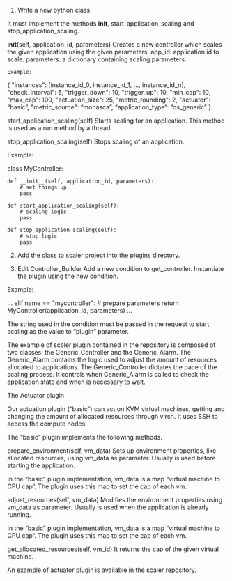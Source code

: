 1. Write a new python class

It must implement the methods __init__, start_application_scaling and stop_application_scaling.

__init__(self, application_id, parameters)
Creates a new controller which scales the given application using the given parameters.
app_id: application id to scale.
parameters: a dictionary containing scaling parameters.

	Example:

{
"instances": [instance_id_0, instance_id_1, …, instance_id_n],
"check_interval": 5,
"trigger_down": 10,
"trigger_up": 10,
"min_cap": 10,
"max_cap": 100,
"actuation_size": 25,
"metric_rounding": 2,
"actuator": “basic”,
"metric_source": “monasca”,
“application_type”: “os_generic”
}

start_application_scaling(self)
Starts scaling for an application.
This method is used as a run method by a thread.

stop_application_scaling(self)
Stops scaling of an application.

Example:

class MyController:

    def __init__(self, application_id, parameters):
        # set things up
        pass

    def start_application_scaling(self):
        # scaling logic
        pass
            
    def stop_application_scaling(self):
        # stop logic
        pass


2. Add the class to scaler project into the plugins directory.

3. Edit Controller_Builder
Add a new condition to get_controller. Instantiate the plugin using the new condition.

Example:

...
elif name == "mycontroller":
            # prepare parameters
            return MyController(application_id, parameters)
...

The string used in the condition must be passed in the request to start scaling as the value to “plugin” parameter.

The example of scaler plugin contained in the repository is composed of two classes: the Generic_Controller and the Generic_Alarm. The Generic_Alarm contains the logic used to adjust the amount of resources allocated to applications. The Generic_Controller dictates the pace of the scaling process. It controls when Generic_Alarm is called to check the application state and when is necessary to wait.

The Actuator plugin

Our actuation plugin (“basic”) can act on KVM virtual machines, getting and changing the amount of allocated resources through virsh. It uses SSH to access the compute nodes.


The “basic” plugin implements the following methods.

prepare_environment(self, vm_data)
Sets up environment properties, like allocated resources, using vm_data as parameter. Usually is used before starting the application.

In the “basic” plugin implementation, vm_data is a map “virtual machine to CPU cap“. The plugin uses this map to set the cap of each vm.


adjust_resources(self, vm_data)
Modifies the environment properties using vm_data as parameter. Usually is used when the application is already running.

In the “basic” plugin implementation, vm_data is a map “virtual machine to CPU cap“. The plugin uses this map to set the cap of each vm.

get_allocated_resources(self, vm_id)
It returns the cap of the given virtual machine.

An example of actuator plugin is available in the scaler repository.
